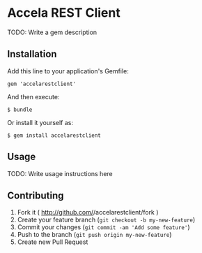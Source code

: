 # Accela REST Client

TODO: Write a gem description

## Installation

Add this line to your application's Gemfile:

    gem 'accelarestclient'

And then execute:

    $ bundle

Or install it yourself as:

    $ gem install accelarestclient

## Usage

TODO: Write usage instructions here

## Contributing

1. Fork it ( http://github.com/<my-github-username>/accelarestclient/fork )
2. Create your feature branch (`git checkout -b my-new-feature`)
3. Commit your changes (`git commit -am 'Add some feature'`)
4. Push to the branch (`git push origin my-new-feature`)
5. Create new Pull Request
